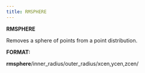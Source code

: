```yaml
---
title: RMSPHERE
---
```


 **RMSPHERE**

  Removes a sphere of points from a point distribution.

**FORMAT:** 

**rmsphere**/inner\_radius/outer\_radius/xcen,ycen,zcen/
